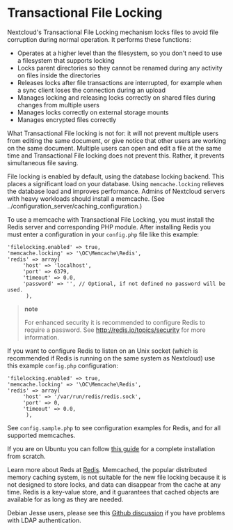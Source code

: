 Transactional File Locking
==========================

Nextcloud's Transactional File Locking mechanism locks files to avoid
file corruption during normal operation. It performs these functions:

-   Operates at a higher level than the filesystem, so you don't need to
    use a filesystem that supports locking
-   Locks parent directories so they cannot be renamed during any
    activity on files inside the directories
-   Releases locks after file transactions are interrupted, for example
    when a sync client loses the connection during an upload
-   Manages locking and releasing locks correctly on shared files during
    changes from multiple users
-   Manages locks correctly on external storage mounts
-   Manages encrypted files correctly

What Transactional File locking is not for: it will not prevent multiple
users from editing the same document, or give notice that other users
are working on the same document. Multiple users can open and edit a
file at the same time and Transactional File locking does not prevent
this. Rather, it prevents simultaneous file saving.

File locking is enabled by default, using the database locking backend.
This places a significant load on your database. Using
`memcache.locking` relieves the database load and improves performance.
Admins of Nextcloud servers with heavy workloads should install a
memcache. (See ../configuration\_server/caching\_configuration.)

To use a memcache with Transactional File Locking, you must install the
Redis server and corresponding PHP module. After installing Redis you
must enter a configuration in your `config.php` file like this example:

    'filelocking.enabled' => true,
    'memcache.locking' => '\OC\Memcache\Redis',
    'redis' => array(
         'host' => 'localhost',
         'port' => 6379,
         'timeout' => 0.0,
         'password' => '', // Optional, if not defined no password will be used.
          ),

> **note**
>
> For enhanced security it is recommended to configure Redis to require
> a password. See <http://redis.io/topics/security> for more
> information.

If you want to configure Redis to listen on an Unix socket (which is
recommended if Redis is running on the same system as Nextcloud) use
this example `config.php` configuration:

    'filelocking.enabled' => true,
    'memcache.locking' => '\OC\Memcache\Redis',
    'redis' => array(
         'host' => '/var/run/redis/redis.sock',
         'port' => 0,
         'timeout' => 0.0,
          ),

See `config.sample.php` to see configuration examples for Redis, and for
all supported memcaches.

If you are on Ubuntu you can follow [this
guide](https://www.techandme.se/how-to-configure-redis-cache-in-ubuntu-14-04-with-owncloud/)
for a complete installation from scratch.

Learn more about Reds at [Redis](http://redis.io/). Memcached, the
popular distributed memory caching system, is not suitable for the new
file locking because it is not designed to store locks, and data can
disappear from the cache at any time. Redis is a key-value store, and it
guarantees that cached objects are available for as long as they are
needed.

Debian Jesse users, please see this [Github
discussion](https://github.com/owncloud/core/issues/20675) if you have
problems with LDAP authentication.
